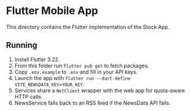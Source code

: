 # Flutter Mobile App

This directory contains the Flutter implementation of the Stock App.

## Running

1. Install Flutter 3.22.
2. From this folder run `flutter pub get` to fetch packages.
3. Copy `.env.example` to `.env` and fill in your API keys.
4. Launch the app with `flutter run --dart-define VITE_NEWSDATA_KEY=YOUR_KEY`.
5. Services share a `NetClient` wrapper with the web app for quota-aware HTTP calls.
6. NewsService falls back to an RSS feed if the NewsData API fails.
